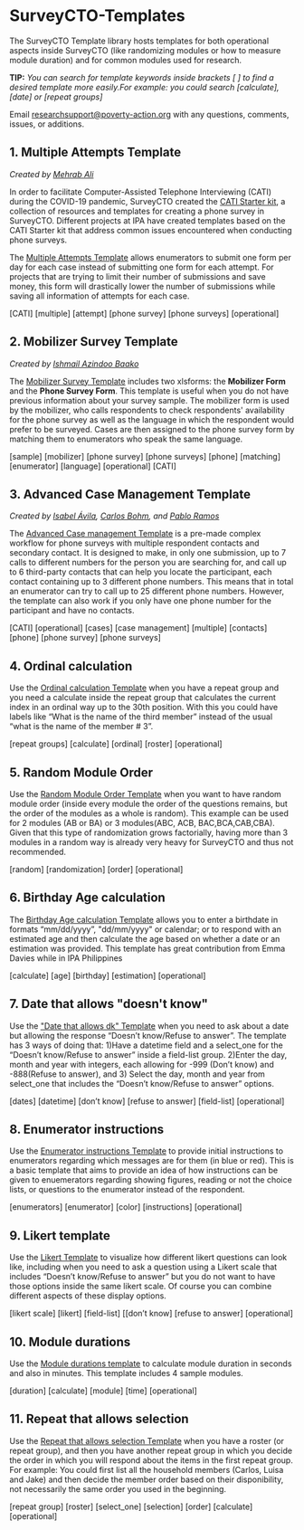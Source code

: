 # SurveyCTO-Templates

The SurveyCTO Template library hosts templates for both operational aspects inside SurveyCTO (like randomizing modules or how to measure module duration) and for common modules used for research. 


**TIP:** *You can search for template keywords inside brackets [ ] to find a desired template more easily.For example: you could search [calculate], [date] or [repeat groups]* 

Email [researchsupport@poverty-action.org](mailto:poverty-action.org) with any questions, comments, issues, or additions.

## 1. Multiple Attempts Template
*Created by [Mehrab Ali](https://www.poverty-action.org/people/mehrab-ali)*

In order to facilitate Computer-Assisted Telephone Interviewing (CATI) during the COVID-19 pandemic, SurveyCTO created the [CATI Starter kit](https://support.surveycto.com/hc/en-us/articles/360044958494-Computer-Assisted-Telephone-Interviewing-CATI-starter-kit), a collection of resources and templates for creating a phone survey in SurveyCTO. Different projects at IPA have created templates based on the CATI Starter kit that address common issues encountered when conducting phone surveys.

The [Multiple Attempts Template](https://github.com/PovertyAction/SurveyCTO-Templates/tree/master/Multiple%20Attempts%20Template) allows enumerators to submit one form per day for each case instead of submitting one form for each attempt. For projects that are trying to limit their number of submissions and save money, this form will drastically lower the number of submissions while saving all information of attempts for each case. 

[CATI] [multiple] [attempt] [phone survey] [phone surveys] [operational]

## 2. Mobilizer Survey Template
*Created by [Ishmail Azindoo Baako](https://www.poverty-action.org/people/ishmail-azindoo-baako)*

The [Mobilizer Survey Template](https://github.com/PovertyAction/SurveyCTO-Templates/tree/master/Mobilizer%20Survey%20Template) includes two xlsforms: the __Mobilizer Form__ and the __Phone Survey Form__. This template is useful when you do not have previous information about your survey sample. The mobilizer form is used by the mobilizer, who calls respondents to check respondents' availability for the phone survey as well as the language in which the respondent would prefer to be surveyed. Cases are then assigned to the phone survey form by matching them to enumerators who speak the same language.

[sample] [mobilizer] [phone survey] [phone surveys] [phone] [matching] [enumerator] [language] [operational] [CATI]

## 3. Advanced Case Management Template
*Created by [Isabel Ávila](https://www.poverty-action.org/people/isabel-%C3%A1vila), [Carlos Bohm](https://www.poverty-action.org/people/carlos-bohm), and [Pablo Ramos](https://www.poverty-action.org/people/pablo-ramos)*

The [Advanced Case management Template](https://github.com/PovertyAction/SurveyCTO-Templates/tree/master/Advanced%20Case%20Management%20Template) is a pre-made complex workflow for phone surveys with multiple respondent contacts and secondary contact. It is designed to make, in only one submission, up to 7 calls to different numbers for the person you are searching for, and call up to 6 third-party contacts that can help you locate the participant, each contact containing up to 3 different phone numbers. This means that in total an enumerator can try to call up to 25 different phone numbers. However, the template can also work if you only have one phone number for the participant and have no contacts.

[CATI] [operational] [cases] [case management] [multiple] [contacts] [phone] [phone survey] [phone surveys]

## 4. Ordinal calculation
Use the [Ordinal calculation Template](https://github.com/PovertyAction/SurveyCTO-Templates/tree/master/Ordinal_calculation) when you have a repeat group and you need a calculate inside the repeat group that calculates the current index in an ordinal way up to the 30th position. With this you could have labels like “What is the name of the third member” instead of the usual “what is the name of the member # 3”.

[repeat groups] [calculate] [ordinal] [roster] [operational]

## 5. Random Module Order
Use the [Random Module Order Template](https://github.com/PovertyAction/SurveyCTO-Templates/tree/master/Random%20Module%20Order) when you want to have random module order (inside every module the order of the questions remains, but the order of the modules as a whole is random). This example can be used for 2 modules (AB or BA) or 3 modules(ABC, ACB, BAC,BCA,CAB,CBA). Given that this type of randomization grows factorially, having more than 3 modules in a random way is already very heavy for SurveyCTO and thus not recommended.

[random] [randomization] [order] [operational]

## 6. Birthday Age calculation
The [Birthday Age calculation Template](https://github.com/PovertyAction/SurveyCTO-Templates/tree/master/birthday_age_calculation) allows you to enter a birthdate in formats “mm/dd/yyyy”, "dd/mm/yyyy" or calendar; or to respond with an estimated age and then calculate the age based on whether a date or an estimation was provided.
This template has great contribution from Emma Davies while in IPA Philippines

[calculate] [age] [birthday] [estimation] [operational]

## 7. Date that allows "doesn't know"
Use the ["Date that allows dk" Template](https://github.com/PovertyAction/SurveyCTO-Templates/tree/master/date_allows_dk) when you need to ask about a date but allowing the response “Doesn’t know/Refuse to answer”. The template has 3 ways of doing that: 1)Have a datetime field and a select_one for the “Doesn’t know/Refuse to answer” inside a field-list group. 2)Enter the day, month and year with integers, each allowing for -999 (Don’t know) and -888(Refuse to answer), and 3) Select the day, month and year from select_one that includes the “Doesn’t know/Refuse to answer” options.

[dates] [datetime] [don’t know] [refuse to answer] [field-list] [operational]

## 8. Enumerator instructions
Use the [Enumerator instructions Template](https://github.com/PovertyAction/SurveyCTO-Templates/tree/master/enumerator_instructions) to provide initial instructions to enumerators regarding which messages are for them (in blue or red). This is a basic template that aims to provide an idea of how instructions can be given to enuemerators regarding showing figures, reading or not the choice lists, or questions to the enumerator instead of the respondent.

[enumerators] [enumerator] [color] [instructions] [operational]
## 9. Likert template
Use the [Likert Template](https://github.com/PovertyAction/SurveyCTO-Templates/tree/master/likert_template) to visualize how different likert questions can look like, including when you need to ask a question using a Likert scale that includes “Doesn’t know/Refuse to answer” but you do not want to have those options inside the same likert scale. Of course you can combine different aspects of these display options.

[likert scale] [likert] [field-list] [[don’t know] [refuse to answer] [operational]
## 10. Module durations
Use the [Module durations template](https://github.com/PovertyAction/SurveyCTO-Templates/tree/master/module_durations) to calculate module duration in seconds and also in minutes. This template includes 4 sample modules.

[duration] [calculate] [module] [time] [operational]
## 11. Repeat that allows selection
Use the [Repeat that allows selection Template](https://github.com/PovertyAction/SurveyCTO-Templates/tree/master/repeat_allows_selection) when you have a roster (or repeat group), and then you have another repeat group in which you decide the order in which you will respond about the items in the first repeat group. For example: You could first list all the household members (Carlos, Luisa and Jake) and then decide the member order based on their disponibility, not necessarily the same order you used in the beginning.

[repeat group] [roster] [select_one] [selection] [order] [calculate] [operational]
